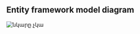 <h2>Entity framework model diagram</h2>
<img src="https://gyazo.com/64254f8ca42a32cc108f6ad5a267fe83" alt="նկարը չկա" title="Entity Framework"/>
